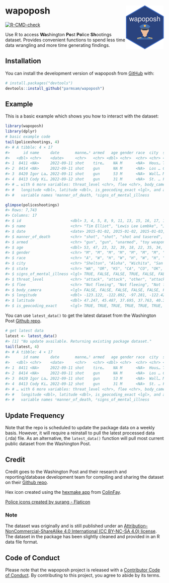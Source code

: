 
<!-- README.md is generated from README.Rmd. Please edit that file -->

# wapoposh <img src="man/figures/logo.png" align="right" height="139" />

<!-- badges: start -->

[![R-CMD-check](https://github.com/parmsam/wapoposh/actions/workflows/R-CMD-check.yaml/badge.svg)](https://github.com/parmsam/wapoposh/actions/workflows/R-CMD-check.yaml)
<!-- badges: end -->

Use R to access **Wa**shington **Po**st **Po**lice **Sh**ootings
dataset. Provides convenient functions to spend less time data wrangling
and more time generating findings.

## Installation

You can install the development version of wapoposh from
[GitHub](https://github.com/) with:

``` r
# install.packages("devtools")
devtools::install_github("parmsam/wapoposh")
```

## Example

This is a basic example which shows you how to interact with the
dataset:

``` r
library(wapoposh)
library(dplyr)
# basic example code
tail(policeshootings, 4)
#> # A tibble: 4 × 17
#>      id name     date       manne…¹ armed   age gender race  city  state signs…²
#>   <dbl> <chr>    <date>     <chr>   <chr> <dbl> <chr>  <chr> <chr> <chr> <lgl>  
#> 1  8411 <NA>     2022-09-11 shot    tire…    NA M      <NA>  Hous… TX    FALSE  
#> 2  8414 <NA>     2022-09-11 shot    gun      NA M      <NA>  Los … CA    FALSE  
#> 3  8420 Igor La… 2022-09-11 shot    gun      53 M      <NA>  Wall… MI    FALSE  
#> 4  8413 Cody Ki… 2022-09-12 shot    gun      31 M      <NA>  St. … FL    FALSE  
#> # … with 6 more variables: threat_level <chr>, flee <chr>, body_camera <lgl>,
#> #   longitude <dbl>, latitude <dbl>, is_geocoding_exact <lgl>, and abbreviated
#> #   variable names ¹​manner_of_death, ²​signs_of_mental_illness
```

``` r
glimpse(policeshootings)
#> Rows: 7,743
#> Columns: 17
#> $ id                      <dbl> 3, 4, 5, 8, 9, 11, 13, 15, 16, 17, 19, 21, 22,…
#> $ name                    <chr> "Tim Elliot", "Lewis Lee Lembke", "John Paul Q…
#> $ date                    <date> 2015-01-02, 2015-01-02, 2015-01-03, 2015-01-0…
#> $ manner_of_death         <chr> "shot", "shot", "shot and tasered", "shot", "s…
#> $ armed                   <chr> "gun", "gun", "unarmed", "toy weapon", "nail g…
#> $ age                     <dbl> 53, 47, 23, 32, 39, 18, 22, 35, 34, 47, 25, 31…
#> $ gender                  <chr> "M", "M", "M", "M", "M", "M", "M", "M", "F", "…
#> $ race                    <chr> "A", "W", "H", "W", "H", "W", "H", "W", "W", "…
#> $ city                    <chr> "Shelton", "Aloha", "Wichita", "San Francisco"…
#> $ state                   <chr> "WA", "OR", "KS", "CA", "CO", "OK", "AZ", "KS"…
#> $ signs_of_mental_illness <lgl> TRUE, FALSE, FALSE, TRUE, FALSE, FALSE, FALSE,…
#> $ threat_level            <chr> "attack", "attack", "other", "attack", "attack…
#> $ flee                    <chr> "Not fleeing", "Not fleeing", "Not fleeing", "…
#> $ body_camera             <lgl> FALSE, FALSE, FALSE, FALSE, FALSE, FALSE, FALS…
#> $ longitude               <dbl> -123.122, -122.892, -97.281, -122.422, -104.69…
#> $ latitude                <dbl> 47.247, 45.487, 37.695, 37.763, 40.384, 35.877…
#> $ is_geocoding_exact      <lgl> TRUE, TRUE, TRUE, TRUE, TRUE, TRUE, TRUE, TRUE…
```

You can use `latest_data()` to get the latest dataset from the
Washington Post [Github
repo](https://github.com/washingtonpost/data-police-shootings).

``` r
# get latest data
latest <- latest_data()
#> [1] "No update available. Returning existing package dataset."
tail(latest, 4)
#> # A tibble: 4 × 17
#>      id name     date       manne…¹ armed   age gender race  city  state signs…²
#>   <dbl> <chr>    <date>     <chr>   <chr> <dbl> <chr>  <chr> <chr> <chr> <lgl>  
#> 1  8411 <NA>     2022-09-11 shot    tire…    NA M      <NA>  Hous… TX    FALSE  
#> 2  8414 <NA>     2022-09-11 shot    gun      NA M      <NA>  Los … CA    FALSE  
#> 3  8420 Igor La… 2022-09-11 shot    gun      53 M      <NA>  Wall… MI    FALSE  
#> 4  8413 Cody Ki… 2022-09-12 shot    gun      31 M      <NA>  St. … FL    FALSE  
#> # … with 6 more variables: threat_level <chr>, flee <chr>, body_camera <lgl>,
#> #   longitude <dbl>, latitude <dbl>, is_geocoding_exact <lgl>, and abbreviated
#> #   variable names ¹​manner_of_death, ²​signs_of_mental_illness
```

## Update Frequency

Note that the repo is scheduled to update the package data on a weekly
basis. However, it will require a reinstall to pull the latest processed
data (.rda) file. As an alternative, the `latest_data()` function will
pull most current public dataset from the Washington Post.

## Credit

Credit goes to the Washington Post and their research and
reporting/database development team for compiling and sharing the
dataset on their [Github
repo](https://github.com/washingtonpost/data-police-shootings).

Hex icon created using the [hexmake
app](https://connect.thinkr.fr/hexmake/) from
[ColinFay](https://github.com/ColinFay/hexmake).

<a href="https://www.flaticon.com/free-icons/police" title="police icons">Police
icons created by surang - Flaticon</a>

### Note

The dataset was originally and is still published under an
[Attribution-NonCommercial-ShareAlike 4.0 International (CC BY-NC-SA
4.0) license](https://creativecommons.org/licenses/by-nc-sa/4.0/). The
dataset in the package has been slightly cleaned and provided in an R
data file format.

## Code of Conduct

Please note that the wapoposh project is released with a [Contributor
Code of
Conduct](https://contributor-covenant.org/version/2/1/CODE_OF_CONDUCT.html).
By contributing to this project, you agree to abide by its terms.
